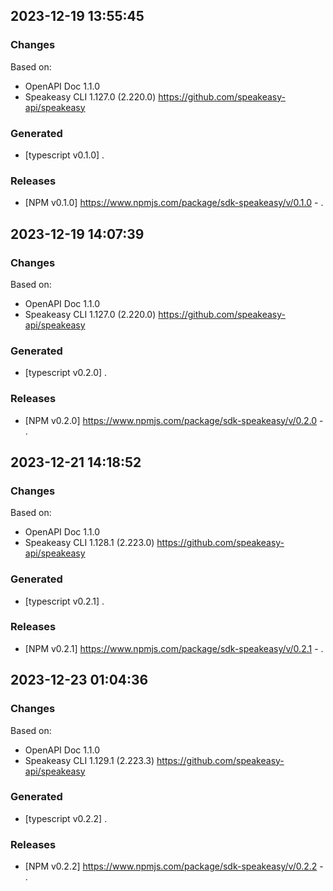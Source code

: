 

## 2023-12-19 13:55:45
### Changes
Based on:
- OpenAPI Doc 1.1.0 
- Speakeasy CLI 1.127.0 (2.220.0) https://github.com/speakeasy-api/speakeasy
### Generated
- [typescript v0.1.0] .
### Releases
- [NPM v0.1.0] https://www.npmjs.com/package/sdk-speakeasy/v/0.1.0 - .

## 2023-12-19 14:07:39
### Changes
Based on:
- OpenAPI Doc 1.1.0 
- Speakeasy CLI 1.127.0 (2.220.0) https://github.com/speakeasy-api/speakeasy
### Generated
- [typescript v0.2.0] .
### Releases
- [NPM v0.2.0] https://www.npmjs.com/package/sdk-speakeasy/v/0.2.0 - .

## 2023-12-21 14:18:52
### Changes
Based on:
- OpenAPI Doc 1.1.0 
- Speakeasy CLI 1.128.1 (2.223.0) https://github.com/speakeasy-api/speakeasy
### Generated
- [typescript v0.2.1] .
### Releases
- [NPM v0.2.1] https://www.npmjs.com/package/sdk-speakeasy/v/0.2.1 - .

## 2023-12-23 01:04:36
### Changes
Based on:
- OpenAPI Doc 1.1.0 
- Speakeasy CLI 1.129.1 (2.223.3) https://github.com/speakeasy-api/speakeasy
### Generated
- [typescript v0.2.2] .
### Releases
- [NPM v0.2.2] https://www.npmjs.com/package/sdk-speakeasy/v/0.2.2 - .
